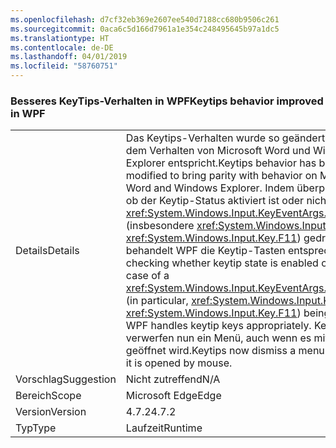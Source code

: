 ```yaml
---
ms.openlocfilehash: d7cf32eb369e2607ee540d7188cc680b9506c261
ms.sourcegitcommit: 0aca6c5d166d7961a1e354c248495645b97a1dc5
ms.translationtype: HT
ms.contentlocale: de-DE
ms.lasthandoff: 04/01/2019
ms.locfileid: "58760751"
---
```

### <a name="keytips-behavior-improved-in-wpf"></a><span data-ttu-id="7de79-101">Besseres KeyTips-Verhalten in WPF</span><span class="sxs-lookup"><span data-stu-id="7de79-101">Keytips behavior improved in WPF</span></span>

|   |   |
|---|---|
|<span data-ttu-id="7de79-102">Details</span><span class="sxs-lookup"><span data-stu-id="7de79-102">Details</span></span>|<span data-ttu-id="7de79-103">Das Keytips-Verhalten wurde so geändert, dass es dem Verhalten von Microsoft Word und Windows Explorer entspricht.</span><span class="sxs-lookup"><span data-stu-id="7de79-103">Keytips behavior has been modified to bring parity with behavior on Microsoft Word and Windows Explorer.</span></span> <span data-ttu-id="7de79-104">Indem überprüft wird, ob der Keytip-Status aktiviert ist oder nicht, wenn <xref:System.Windows.Input.KeyEventArgs.SystemKey> (insbesondere <xref:System.Windows.Input.Key> oder <xref:System.Windows.Input.Key.F11>) gedrückt wird, behandelt WPF die Keytip-Tasten entsprechend.</span><span class="sxs-lookup"><span data-stu-id="7de79-104">By checking whether keytip state is enabled or not in the case of a <xref:System.Windows.Input.KeyEventArgs.SystemKey> (in particular, <xref:System.Windows.Input.Key> or <xref:System.Windows.Input.Key.F11>) being pressed, WPF handles keytip keys appropriately.</span></span> <span data-ttu-id="7de79-105">Keytips verwerfen nun ein Menü, auch wenn es mit der Maus geöffnet wird.</span><span class="sxs-lookup"><span data-stu-id="7de79-105">Keytips now dismiss a menu even when it is opened by mouse.</span></span>|
|<span data-ttu-id="7de79-106">Vorschlag</span><span class="sxs-lookup"><span data-stu-id="7de79-106">Suggestion</span></span>|<span data-ttu-id="7de79-107">Nicht zutreffend</span><span class="sxs-lookup"><span data-stu-id="7de79-107">N/A</span></span>|
|<span data-ttu-id="7de79-108">Bereich</span><span class="sxs-lookup"><span data-stu-id="7de79-108">Scope</span></span>|<span data-ttu-id="7de79-109">Microsoft Edge</span><span class="sxs-lookup"><span data-stu-id="7de79-109">Edge</span></span>|
|<span data-ttu-id="7de79-110">Version</span><span class="sxs-lookup"><span data-stu-id="7de79-110">Version</span></span>|<span data-ttu-id="7de79-111">4.7.2</span><span class="sxs-lookup"><span data-stu-id="7de79-111">4.7.2</span></span>|
|<span data-ttu-id="7de79-112">Typ</span><span class="sxs-lookup"><span data-stu-id="7de79-112">Type</span></span>|<span data-ttu-id="7de79-113">Laufzeit</span><span class="sxs-lookup"><span data-stu-id="7de79-113">Runtime</span></span>|


